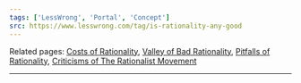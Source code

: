 ```yaml
---
tags: ['LessWrong', 'Portal', 'Concept']
src: https://www.lesswrong.com/tag/is-rationality-any-good
---
```


Related pages: [Costs of Rationality](https://www.lesswrong.com/tag/costs-of-rationality), [Valley of Bad Rationality](https://www.lesswrong.com/tag/valley-of-bad-rationality), [Pitfalls of Rationality](https://www.lesswrong.com/tag/pitfalls-of-rationality), [Criticisms of The Rationalist Movement](https://www.lesswrong.com/tag/criticisms-of-the-rationalist-movement)



---

